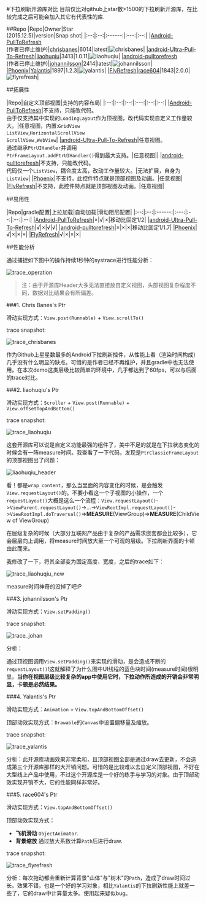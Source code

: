 #下拉刷新开源库对比
目前仅比对github上star数>1500的下拉刷新开源库，在比较完成之后可能会加入其它有代表性的库.

##Repo
|Repo|Owner|Star<br/>(2015.12.5)|version|Snap shot|
|:--:|:--:|:------:|:---:|:--:|
|[Android-PullToRefresh][3]<br/>(作者已停止维护)|[chrisbanes][4]|6014|latest|![chrisbanes](/demo_gif/chrisbanes.gif)|
|[android-Ultra-Pull-To-Refresh][1]|[liaohuqiu][2]|3413|1.0.11|![liaohuqiu](/demo_gif/liaohuqiu.gif)|
|[android-pulltorefresh][5]<br/>(作者已停止维护)|[johannilsson][6]|2414|latest|![johannilsson](/demo_gif/johan.gif)|
|[Phoenix][7]|[Yalantis][8]|1897|1.2.3|![yalantis](/demo_gif/yalantis.gif)|
|[FlyRefresh][9]|[race604][10]|1843|2.0.0|![flyrefresh](/demo_gif/flyrefresh.gif)|

##拓展性

|Repo|自定义顶部视图|支持的内容布局|
|:--:|:--:|:--:|:---:|:--:|:--:|
|[Android-PullToRefresh][3]|不支持，只能改代码。<br/>由于仅支持其中实现的`LoadingLayout`作为顶视图，改代码实现自定义工作量较大。|任意视图，内置:`GridView`<br/>`ListView`,`HorizontalScrollView`<br/> `ScrollView` ,`WebView`|
|[android-Ultra-Pull-To-Refresh][1]|任意视图。<br/> 通过继承`PtrUIHandler`并调用<br/>`PtrFrameLayout.addPtrUIHandler()`得到最大支持。|任意视图||
|[android-pulltorefresh][5]|不支持，只能改代码。<br/> 代码仅一个`ListView`，耦合度太高，改动工作量较大。|无法扩展，自身为`ListView`|
|[Phoenix][7]|不支持，此控件特点就是顶部视图及动画。|任意视图|
|[FlyRefresh][9]|不支持，此控件特点就是顶部视图及动画。|任意视图|

##易用性

|Repo|gradle配置|上拉加载|自动加载|滑动阻尼配置|
|:--:|:--:|:------:|:---:|:--:|:--:|:--:|
|[Android-PullToRefresh][3]|×|√|×|移动比固定1/2|
|[android-Ultra-Pull-To-Refresh][1]|√|×|√|√|
|[android-pulltorefresh][5]|×|×|×|移动比固定1/1.7|
|[Phoenix][7]|√|×|×|×|
|[FlyRefresh][9]|√|×|×|×|

##性能分析

通过捕捉如下图中的操作持续1秒钟的systrace进行性能分析：

![trace_operation](trace_operation.gif)

> 注：由于开源库Header大多无法直接放自定义视图，头部视图复杂程度不同，数据对比结果会有所偏差。

###1. Chris Banes's Ptr

滑动实现方式：`View.post(Runnable)` + `View.scrollTo()` 

trace snapshot:

![trace_chrisbanes](/traces/chrisbanes.PNG)

作为Github上星星数最多的Android下拉刷新控件，从性能上看（渲染时间构成）几乎没有什么明显的缺点。可惜的是作者已经不再维护，并且gradle中也无法使用。在本次demo这类层级比较简单的环境中，几乎都达到了60fps，可以与后面的trace对比。

###2. liaohuqiu's Ptr

滑动实现方式：`Scroller` + `View.post(Runnable)` + `View.offsetTopAndBottom()`

trace snapshot:

![trace_liaohuqiu](/traces/liaohuqiu.PNG)

这套开源库可以说是自定义功能最强的组件了，美中不足的就是在下拉状态变化的时候会有一阵measure时间。我查看了一下代码，发现是`PtrClassicFrameLayout`的顶部视图出了问题：

![liaohuqiu_header](/liaohuqiu_ptr_header.PNG)

看！都是`wrap_content`，那么当里面的内容变化的时候，是会触发`View.requestLayout()`的。不要小看这一个子视图的小操作，一个`requestLayout()`大概是这么一个流程：`View.requestLayout()`->`ViewParent.requestLayout()`->...->`ViewRootImpl.requestLayout()`->`ViewRootImpl.doTraversal()`=>**MEASURE**(ViewGroup)=>**MEASURE**(ChildView of ViewGroup)

在层级复杂的时候（大部分互联网产品由于复杂的产品需求嵌套都会比较多），它会层层向上调用，将measure时间放大至一个可观的层级。下拉刷新界面的卡顿由此而来。

我修改了一下，将其全部变为固定高度、宽度，之后的trace如下：

![trace_liaohuqiu_new](/traces/liaohuqiu_new.PNG)

measure时间神奇的没掉了吧:P

###3. johannilsson's Ptr

滑动实现方式：`View.setPadding()`

trace snapshot:

![trace_johan](/traces/johan.PNG)

分析：

通过顶视图调用`View.setPadding()`来实现的滑动，是会造成不断的`requestLayout()`!这就解释了为什么图中UI线程的蓝色块时间(measure时间)很明显。**当你在视图层级比较复杂的app中使用它时，下拉动作所造成的开销会非常明显，卡顿是必然结果。**

###4. Yalantis's Ptr

滑动实现方式：`Animation` + `View.topAndBottomOffset()`

顶部动效实现方式：`Drawable`的`Canvas`中设置偏移量及缩放。

trace snapshot:

![trace_yalantis](/traces/yalantis.PNG)

分析：此开源库动画效果非常柔和，且顶部视图全部是通过draw去更新，不会造成第三个开源库那样的大开销问题。可惜的是比较难以去自定义顶部视图，不好在大型线上产品中使用，不过这个开源库是一个好的练手与学习的对象。由于顶部动效实现开销不大，它的性能同样非常好。

###5. race604's Ptr

滑动实现方式：`View.topAndBottomOffset()`

顶部动效实现方式：

- **飞机滑动** `ObjectAnimator`.
- **背景缩放** 通过放大系数计算`Path`后进行draw.

trace snapshot:

![trace_flyrefresh](/traces/flyrefresh.PNG)

分析：每次拖动都会重新计算背景"山体"与"树木"的`Path`，造成了draw时间过长。效果不错，也是一个好的学习对象，相比`Yalantis`的下拉刷新性能上就差一些了，它的draw中计算量太多。使用起来疑似bug。

[1]: https://github.com/liaohuqiu/android-Ultra-Pull-To-Refresh
[2]: https://github.com/liaohuqiu
[3]: https://github.com/chrisbanes/Android-PullToRefresh
[4]: https://github.com/chrisbanes
[5]: https://github.com/johannilsson/android-pulltorefresh
[6]: https://github.com/johannilsson
[7]: https://github.com/Yalantis/Phoenix
[8]: https://github.com/Yalantis
[9]: https://github.com/race604/FlyRefresh
[10]: https://github.com/race604